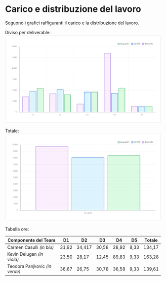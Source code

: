 
# Carico e distribuzione del lavoro

Seguono i grafici raffiguranti il carico e la distribuzione del lavoro.

Diviso per deliverable:
![Grafico per deliverable](D5/img/grafico-deliverable.png)

Totale:
![Grafico totale](D5/img/grafico-totale.png)

Tabella ore:

| Componente del Team | D1 | D2 | D3 | D4 | D5 | Totale |
| --- | --- | --- | --- | --- | --- | --- |
| Carmen Casulli *(in blu)* | 31,92 | 34,417 |30,58 | 28,92 | 8,33 | 134,17 |
| Kevin Delugan *(in viola)* | 23,50 | 28,17 | 12,45 | 89,83 | 9,33 | 163,28 |
| Teodora Panjkovic *(in verde)* | 36,67 | 26,75 | 30,78 | 36,58 | 9,33 |139,61 |
